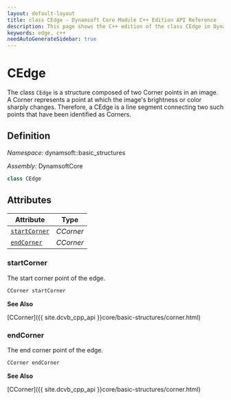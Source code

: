 ```yaml
---
layout: default-layout
title: class CEdge - Dynamsoft Core Module C++ Edition API Reference
description: This page shows the C++ edition of the class CEdge in Dynamsoft Core Module.
keywords: edge, c++
needAutoGenerateSidebar: true
---
```


# CEdge

The class `CEdge` is a structure composed of two Corner points in an image. A Corner represents a point at which the image's brightness or color sharply changes. Therefore, a CEdge is a line segment connecting two such points that have been identified as Corners.

## Definition

*Namespace:* dynamsoft::basic_structures

*Assembly:* DynamsoftCore

```cpp
class CEdge 
```

## Attributes
  
| Attribute | Type |
|---------- | ---- |
| [`startCorner`](#startcorner) | *CCorner* |
| [`endCorner`](#endcorner) | *CCorner* |

### startCorner

The start corner point of the edge.

```cpp
CCorner startCorner
```

**See Also**

[CCorner]({{ site.dcvb_cpp_api }}core/basic-structures/corner.html)

### endCorner

The end corner point of the edge.

```cpp
CCorner endCorner
```

**See Also**

[CCorner]({{ site.dcvb_cpp_api }}core/basic-structures/corner.html)
